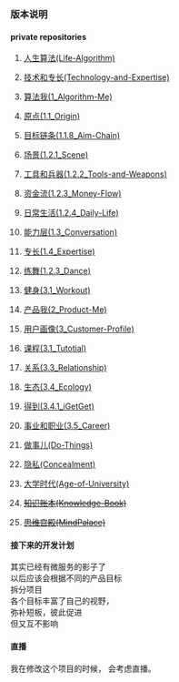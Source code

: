 ### 版本说明
#### private repositories
1. [人生算法(Life-Algorithm)](https://github.com/xieqiupeng/Life-Algorithm)
1. [技术和专长(Technology-and-Expertise)](https://github.com/xieqiupeng/Technology-and-Expertise)

1. [算法我(1_Algorithm-Me)](https://github.com/xieqiupeng/1_Algorithm-Me)
1. [原点(1.1_Origin)](https://github.com/xieqiupeng/1.1_Origin)
1. [目标链条(1.1.8_Aim-Chain)](https://github.com/xieqiupeng/1.1.8_Aim-Chain)

1. [场景(1.2.1_Scene)](https://github.com/xieqiupeng/1.2.1_Scene)
1. [工具和兵器(1.2.2_Tools-and-Weapons)](https://github.com/xieqiupeng/1.2.2_Tools-and-Weapons)
1. [资金流(1.2.3_Money-Flow)](https://github.com/xieqiupeng/1.2.3_Money-Flow)
1. [日常生活(1.2.4_Daily-Life)](https://github.com/xieqiupeng/1.2.4_Daily-Life)

1. [能力层(1.3_Conversation)](https://github.com/xieqiupeng/Workout)

1. [专长(1.4_Expertise)](https://github.com/xieqiupeng/1.2.4_Expertise)
1. [练舞(1.2.3_Dance)](https://github.com/xieqiupeng/1_Algorithm-Me)
1. [健身(3.1_Workout)](https://github.com/xieqiupeng/Workout)

1. [产品我(2_Product-Me)](https://github.com/xieqiupeng/2_Product-Me)

1. [用户画像(3_Customer-Profile)](https://github.com/xieqiupeng/3_Customer-Profile)
1. [课程(3.1_Tutotial)](https://github.com/xieqiupeng/3.1_Tutotial)
1. [关系(3.3_Relationship)](https://github.com/xieqiupeng/3.3_Relationship)
1. [生态(3.4_Ecology)](https://github.com/xieqiupeng/3.4_Ecology)
1. [得到(3.4.1_iGetGet)](https://github.com/xieqiupeng/iGetGet)
1. [事业和职业(3.5_Career)](https://github.com/xieqiupeng/3.5_Career)

1. [做事儿(Do-Things)](https://github.com/xieqiupeng/Do-Things)
1. [隐私(Concealment)](https://github.com/xieqiupeng/Concealment)
1. [大学时代(Age-of-University)](https://github.com/xieqiupeng/Age-of-University)
1. [~~知识账本(Knowledge-Book)~~](https://github.com/xieqiupeng/Knowledge-Book)
1. [~~思维宫殿(MindPalace)~~](https://github.com/xieqiupeng)

#### 接下来的开发计划
其实已经有微服务的影子了  
以后应该会根据不同的产品目标  
拆分项目  
各个目标丰富了自己的视野，  
弥补短板，彼此促进  
但又互不影响  

#### 直播
我在修改这个项目的时候，
会考虑直播。
